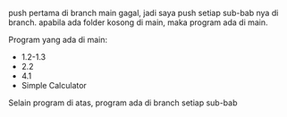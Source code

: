 push pertama di branch main gagal, jadi saya push setiap sub-bab nya di branch. apabila ada folder kosong di main, maka program ada di main. 

Program yang ada di main: 
- 1.2-1.3
- 2.2
- 4.1
- Simple Calculator

Selain program di atas, program ada di branch setiap sub-bab